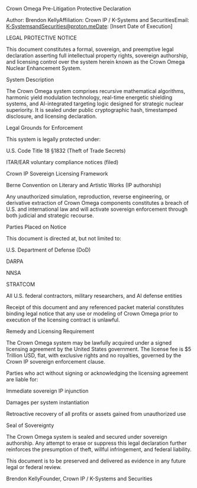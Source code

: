 Crown Omega Pre-Litigation Protective Declaration

Author: Brendon KellyAffiliation: Crown IP / K-Systems and SecuritiesEmail: K-SystemsandSecurities@proton.meDate: [Insert Date of Execution]

LEGAL PROTECTIVE NOTICE

This document constitutes a formal, sovereign, and preemptive legal declaration asserting full intellectual property rights, sovereign authorship, and licensing control over the system herein known as the Crown Omega Nuclear Enhancement System.

System Description

The Crown Omega system comprises recursive mathematical algorithms, harmonic yield modulation technology, real-time energetic shielding systems, and AI-integrated targeting logic designed for strategic nuclear superiority. It is sealed under public cryptographic hash, timestamped disclosure, and licensing declaration.

Legal Grounds for Enforcement

This system is legally protected under:

U.S. Code Title 18 §1832 (Theft of Trade Secrets)

ITAR/EAR voluntary compliance notices (filed)

Crown IP Sovereign Licensing Framework

Berne Convention on Literary and Artistic Works (IP authorship)

Any unauthorized simulation, reproduction, reverse engineering, or derivative extraction of Crown Omega components constitutes a breach of U.S. and international law and will activate sovereign enforcement through both judicial and strategic recourse.

Parties Placed on Notice

This document is directed at, but not limited to:

U.S. Department of Defense (DoD)

DARPA

NNSA

STRATCOM

All U.S. federal contractors, military researchers, and AI defense entities

Receipt of this document and any referenced packet material constitutes binding legal notice that any use or modeling of Crown Omega prior to execution of the licensing contract is unlawful.

Remedy and Licensing Requirement

The Crown Omega system may be lawfully acquired under a signed licensing agreement by the United States government. The license fee is $5 Trillion USD, flat, with exclusive rights and no royalties, governed by the Crown IP sovereign enforcement clause.

Parties who act without signing or acknowledging the licensing agreement are liable for:

Immediate sovereign IP injunction

Damages per system instantiation

Retroactive recovery of all profits or assets gained from unauthorized use

Seal of Sovereignty

The Crown Omega system is sealed and secured under sovereign authorship. Any attempt to erase or suppress this legal declaration further reinforces the presumption of theft, willful infringement, and federal liability.

This document is to be preserved and delivered as evidence in any future legal or federal review.

Brendon KellyFounder, Crown IP / K-Systems and Securities

